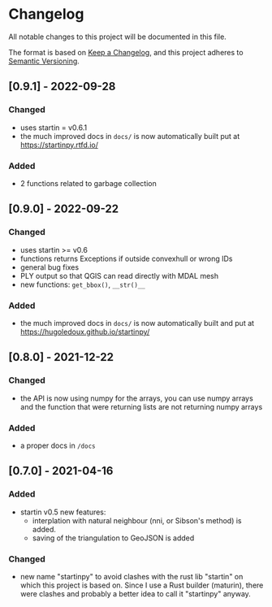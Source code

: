 

# Changelog

All notable changes to this project will be documented in this file.

The format is based on [Keep a Changelog](https://keepachangelog.com/en/1.0.0/),
and this project adheres to [Semantic Versioning](https://semver.org/spec/v2.0.0.html).

## [0.9.1] - 2022-09-28
### Changed
- uses startin = v0.6.1
- the much improved docs in `docs/` is now automatically built put at https://startinpy.rtfd.io/
### Added
- 2 functions related to garbage collection

## [0.9.0] - 2022-09-22
### Changed
- uses startin >= v0.6
- functions returns Exceptions if outside convexhull or wrong IDs
- general bug fixes
- PLY output so that QGIS can read directly with MDAL mesh
- new functions: `get_bbox()`, `__str()__`
### Added
- the much improved docs in `docs/` is now automatically built and put at https://hugoledoux.github.io/startinpy/


## [0.8.0] - 2021-12-22
### Changed
- the API is now using numpy for the arrays, you can use numpy arrays and the function that were returning lists are not returning numpy arrays
### Added
- a proper docs in `/docs`


## [0.7.0] - 2021-04-16
### Added
- startin v0.5 new features: 
  - interplation with natural neighbour (nni, or Sibson's method) is added. 
  - saving of the triangulation to GeoJSON is added
### Changed
- new name "startinpy" to avoid clashes with the rust lib "startin" on which this project is based on. Since I use a Rust builder (maturin), there were clashes and probably a better idea to call it "startinpy" anyway.

